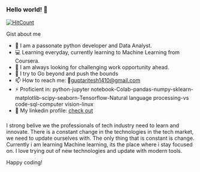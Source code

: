 ### Hello world! 👋

[![HitCount](http://hits.dwyl.com/riteshgcoder/riteshgcoder.svg)](http://hits.dwyl.com/riteshgcoder/riteshgcoder)


Gist about me

 
- 🌟 I am a passonate python developer and Data Analyst.
- 💻 Learning everyday, currently learning to Machine Learning from Coursera.
- 🚀 I am always looking for challenging work opportunity ahead.
- 🎯 I try to Go beyond and push the bounds
- 📫 How to reach me: 📧guptaritesh1410@gmail.com
- ⚡ Proficient in: python-jupyter notebook-Colab-pandas-numpy-sklearn-matplotlib-scipy-seaborn-Tensorflow-Natural language processing-vs code-sql-computer vision-linux
- 🔗 My linkedin profile: [check out](https://www.linkedin.com/in/ritesh-gupta-811128174/)


###
I strong belive we the professionals of tech industry need to learn and innovate. There is a constant change in the technologies in the tech market, we need to update ourselves with. The only thing that is constant is change. Currently i am learning Machine learning, its the place where i stay focused on. I love trying out of new technologies and update with modern tools.

Happy coding!

